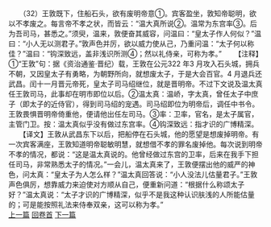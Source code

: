 　　（32）王敦既下，住船石头，欲有废明帝意①。宾客盈坐，敦知帝聪明，欲以不孝废之。每言帝不孝之状，而皆云：“温大真所说②。温常为东宫率③。后为吾司马，甚悉之。”须臾，温来，敦便奋其威容，问温曰：“皇太子作人何似？”温曰：“小人无以测君子。”敦声色并厉，欲以威力使从己，乃重问温：“太子何以称佳？”温曰：“钩深致远，盖非浅识所测④；然以礼侍亲，可称为孝。”
　　【注释】①“王敦”句：据《资治通鉴·晋纪）载，王敦在公元322 年3 月攻入石头城，拥兵不朝，又因皇太子有勇略，为朝野所向，就想废太子，于是大会百官。4 月退兵还武昌。闰十一月晋元帝死，皇太子司马绍继位，就是晋明帝。不过下文说及温太真任王敦司马，此事却在明市即位以后。②温太真：温峤，字太真，曾任太子中庶子（即太子的近侍官），得到司马绍的宠遇。司马绍即位为明帝后，调任中书令。王敦畏惧晋明帝倚重他，便请他出任左司马。③率：卫率，官名，是太子属官，主管门卫。按：温太真似乎没有做过东宫率。④钩深致远：指才识的广博精深。
　　【译文】王敦从武昌东下以后，把船停在石头城，他的愿望是想废掉明帝。有一次宾客满座，王敦知道明帝聪敏明慧，就想借不孝的罪名废掉他。每次说到明帝不孝的情况，都说：“这是温太真说的。他曾经做过东宫的卫率，后来在我手下担任司马，非常熟悉太子的情况。”一会儿，温太真来了，王敦便摆出他的威严的神色，问太真：“皇太子为人怎么样？”温太真回答说：“小人没法儿估量君子。”王敦声色俱厉，想靠威力来迫使对方顺从自己，便重新问道：“根据什么称颂太子好？”温太真说：“太子才识的广博精深，似乎不是我这种认识肤浅的人所能估量的；可是能按照礼法来侍奉双亲，这可以称为孝。”
<br>[上一篇](05_31) [回卷首](05_00) [下一篇](05_33)
